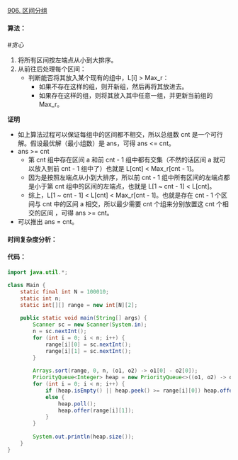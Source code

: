 [906. 区间分组](https://www.acwing.com/problem/content/908/)

#### 算法：

*#贪心*

1. 将所有区间按左端点从小到大排序。
2. 从前往后处理每个区间：
   - 判断能否将其放入某个现有的组中，L[i] > Max_r：
     - 如果不存在这样的组，则开新组，然后再将其放进去。
     - 如果存在这样的组，则将其放入其中任意一组，并更新当前组的 Max_r。

**证明**

- 如上算法过程可以保证每组中的区间都不相交，所以总组数 cnt 是一个可行解。假设最优解（最小组数）是 ans，可得 ans <= cnt。
- ans >= cnt
  - 第 cnt 组中存在区间 a 和前 cnt - 1 组中都有交集（不然的话区间 a 就可以放入到前 cnt - 1 组中了）也就是 L[cnt] < Max_r[cnt - 1]。
  - 因为是按照左端点从小到大排序，所以前 cnt - 1 组中所有区间的左端点都是小于第 cnt 组中的区间的左端点，也就是 L[1 ~ cnt - 1] < L[cnt]。
  - 综上，L[1 ~ cnt - 1] < L[cnt] < Max_r[cnt - 1]。也就是存在 cnt - 1 个区间与 cnt 中的区间 a 相交，所以最少需要 cnt 个组来分别放置这 cnt 个相交的区间 ，可得 ans >= cnt。
- 可以推出 ans = cnt。

#### 时间复杂度分析：



#### 代码：

```java
import java.util.*;

class Main {
    static final int N = 100010;
    static int n;
    static int[][] range = new int[N][2];
    
    public static void main(String[] args) {
        Scanner sc = new Scanner(System.in);
        n = sc.nextInt();
        for (int i = 0; i < n; i++) {
            range[i][0] = sc.nextInt();
            range[i][1] = sc.nextInt();
        }
        
        Arrays.sort(range, 0, n, (o1, o2) -> o1[0] - o2[0]);
        PriorityQueue<Integer> heap = new PriorityQueue<>((o1, o2) -> o1 - o2);
        for (int i = 0; i < n; i++) {
            if (heap.isEmpty() || heap.peek() >= range[i][0]) heap.offer(range[i][1]);
            else {
                heap.poll();
                heap.offer(range[i][1]);
            }
        }
        
        System.out.println(heap.size());
    }
}
```

